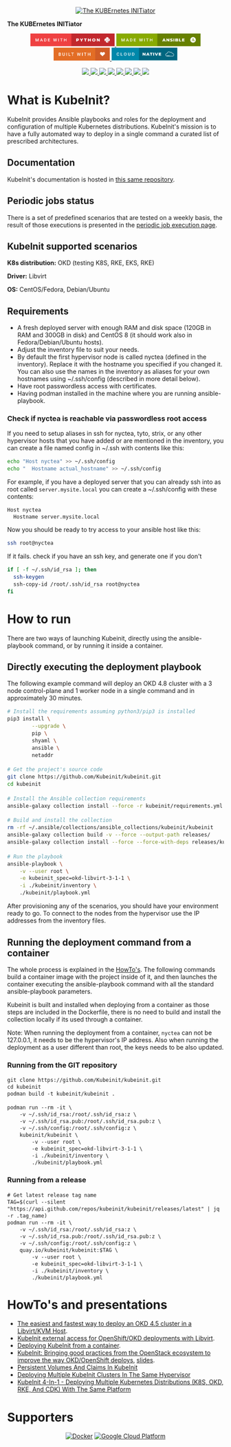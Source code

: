<p style="text-align: center" align="center">
    <a href="https://www.kubeinit.org"><img src="https://raw.githubusercontent.com/Kubeinit/kubeinit/master/images/logo.svg?sanitize=true" alt="The KUBErnetes INITiator"/></a>
</p>

**The KUBErnetes INITiator**

<p style="text-align: center" align="center">
    <a href="https://www.python.org"><img height="30px" src="https://raw.githubusercontent.com/pystol/pystol-docs/master/assets/badges/made-with-python.svg?sanitize=true"/> </a>
    <a href="https://www.ansible.com"><img height="30px" src="https://raw.githubusercontent.com/pystol/pystol-docs/master/assets/badges/made-with-ansible.svg?sanitize=true"/> </a>
    <a href="https://www.kubeinit.org"><img height="30px" src="https://raw.githubusercontent.com/pystol/pystol-docs/master/assets/badges/made-with-love.svg?sanitize=true"/> </a>
    <a href="https://www.kubeinit.org"><img height="30px" src="https://raw.githubusercontent.com/pystol/pystol-docs/master/assets/badges/cloud-native.svg?sanitize=true"/> </a>
</p>

<p style="text-align: center" align="center">
    <a href="https://github.com/Kubeinit/kubeinit/actions?workflow=docs_build_pr"><img height="20px" src="https://github.com/Kubeinit/kubeinit/workflows/docs_build_pr/badge.svg?event=schedule"/> </a>
    <a href="https://github.com/Kubeinit/kubeinit/actions?workflow=linters"><img height="20px" src="https://github.com/Kubeinit/kubeinit/workflows/linters/badge.svg?event=schedule"/> </a>
    <a href="https://github.com/Kubeinit/kubeinit/actions?workflow=units"><img height="20px" src="https://github.com/Kubeinit/kubeinit/workflows/units/badge.svg?event=schedule"/> </a>
    <a href="https://github.com/Kubeinit/kubeinit/actions?workflow=molecule"><img height="20px" src="https://github.com/Kubeinit/kubeinit/workflows/molecule/badge.svg?event=schedule"/> </a>
    <a href="https://github.com/Kubeinit/kubeinit/actions?workflow=release"><img height="20px" src="https://github.com/Kubeinit/kubeinit/workflows/release/badge.svg?event=push"/> </a>
    <a href="https://github.com/Kubeinit/kubeinit/actions?workflow=container_image"><img height="20px" src="https://github.com/Kubeinit/kubeinit/workflows/container_image/badge.svg?event=schedule"/> </a>
    <a href="https://github.com/Kubeinit/kubeinit/actions?workflow=distro_test"><img height="20px" src="https://github.com/Kubeinit/kubeinit/workflows/distro_test/badge.svg?event=schedule"/> </a>
    <a href="https://kubernetes.slack.com/archives/C01FKK19T0B"><img height="20px" src="https://img.shields.io/badge/chat-on%20slack-blue.svg?logo=slack&longCache=true&style=flat"/> </a>
</p>

# What is KubeInit?

KubeInit provides Ansible playbooks and roles for the deployment
and configuration of multiple Kubernetes distributions.
KubeInit's mission is to have a fully automated way to deploy in
a single command a curated list of prescribed architectures.

## Documentation

KubeInit's documentation is hosted in [this same repository](https://docs.kubeinit.org).

## Periodic jobs status

There is a set of predefined scenarios that are tested on
a weekly basis, the result of those executions is
presented in the [periodic job execution page](periodic_jobs.md).


## KubeInit supported scenarios

**K8s distribution:** OKD (testing K8S, RKE, EKS, RKE)

**Driver:** Libvirt

**OS:** CentOS/Fedora, Debian/Ubuntu

## Requirements

* A fresh deployed server with enough RAM and disk space (120GB in RAM and 300GB in disk) and CentOS 8 (it should work also in Fedora/Debian/Ubuntu hosts).
* Adjust the inventory file to suit your needs.
* By default the first hypervisor node is called nyctea (defined in the inventory). Replace it with the hostname you specified if you changed it.
  You can also use the names in the inventory as aliases for your own hostnames using ~/.ssh/config (described in more detail below).
* Have root passwordless access with certificates.
* Having podman installed in the machine where you are running ansible-playbook.

### Check if nyctea is reachable via passwordless root access

If you need to setup aliases in ssh for nyctea, tyto, strix, or any other hypervisor hosts that
you have added or are mentioned in the inventory, you can create a file named config in ~/.ssh
with contents like this:

```bash
echo "Host nyctea" >> ~/.ssh/config
echo "  Hostname actual_hostname" >> ~/.ssh/config
```

For example, if you have a deployed server that you can already ssh into as root called `server.mysite.local`
you can create a ~/.ssh/config with these contents:

```
Host nyctea
  Hostname server.mysite.local
```

Now you should be ready to try access to your ansible host like this:

```bash
ssh root@nyctea
```

If it fails. check if you have an ssh key, and generate one if you don't

```bash
if [ -f ~/.ssh/id_rsa ]; then
  ssh-keygen
  ssh-copy-id /root/.ssh/id_rsa root@nyctea
fi
```

# How to run

There are two ways of launching Kubeinit, directly using the
ansible-playbook command, or by running it inside a container.

## Directly executing the deployment playbook

The following example command will deploy an OKD 4.8 cluster with a 3 node control-plane
and 1 worker node in a single command and in approximately 30 minutes.

```bash
# Install the requirements assuming python3/pip3 is installed
pip3 install \
        --upgrade \
        pip \
        shyaml \
        ansible \
        netaddr

# Get the project's source code
git clone https://github.com/Kubeinit/kubeinit.git
cd kubeinit

# Install the Ansible collection requirements
ansible-galaxy collection install --force -r kubeinit/requirements.yml

# Build and install the collection
rm -rf ~/.ansible/collections/ansible_collections/kubeinit/kubeinit
ansible-galaxy collection build -v --force --output-path releases/
ansible-galaxy collection install --force --force-with-deps releases/kubeinit-kubeinit-`cat galaxy.yml | shyaml get-value version`.tar.gz

# Run the playbook
ansible-playbook \
    -v --user root \
    -e kubeinit_spec=okd-libvirt-3-1-1 \
    -i ./kubeinit/inventory \
    ./kubeinit/playbook.yml
```

After provisioning any of the scenarios, you should have your environment ready to go.
To connect to the nodes from the hypervisor use the IP addresses from the inventory files.

## Running the deployment command from a container

The whole process is explained in the [HowTo's](https://www.anstack.com/blog/2020/09/11/Deploying-KubeInit-from-a-container.html).
The following commands build a container image with the project inside of it, and then
launches the container executing the ansible-playbook command with all the
standard ansible-playbook parameters.

Kubeinit is built and installed when deploying from a container as those steps
are included in the Dockerfile, there is no need to build and install
the collection locally if its used through a container.

Note: When running the deployment from a container,
`nyctea` can not be 127.0.0.1, it needs to be
the hypervisor's IP address. Also when running the
deployment as a user different than root, the
keys needs to be also updated.

### Running from the GIT repository

```
git clone https://github.com/Kubeinit/kubeinit.git
cd kubeinit
podman build -t kubeinit/kubeinit .

podman run --rm -it \
    -v ~/.ssh/id_rsa:/root/.ssh/id_rsa:z \
    -v ~/.ssh/id_rsa.pub:/root/.ssh/id_rsa.pub:z \
    -v ~/.ssh/config:/root/.ssh/config:z \
    kubeinit/kubeinit \
        -v --user root \
        -e kubeinit_spec=okd-libvirt-3-1-1 \
        -i ./kubeinit/inventory \
        ./kubeinit/playbook.yml
```

### Running from a release

```
# Get latest release tag name
TAG=$(curl --silent "https://api.github.com/repos/kubeinit/kubeinit/releases/latest" | jq -r .tag_name)
podman run --rm -it \
    -v ~/.ssh/id_rsa:/root/.ssh/id_rsa:z \
    -v ~/.ssh/id_rsa.pub:/root/.ssh/id_rsa.pub:z \
    -v ~/.ssh/config:/root/.ssh/config:z \
    quay.io/kubeinit/kubeinit:$TAG \
        -v --user root \
        -e kubeinit_spec=okd-libvirt-3-1-1 \
        -i ./kubeinit/inventory \
        ./kubeinit/playbook.yml
```

# HowTo's and presentations

* [The easiest and fastest way to deploy an OKD 4.5 cluster in a Libvirt/KVM Host](https://www.anstack.com/blog/2020/07/31/the-fastest-and-simplest-way-to-deploy-okd-openshift-4-5.html).
* [KubeInit external access for OpenShift/OKD deployments with Libvirt](https://www.anstack.com/blog/2020/08/25/KubeInit-External-access-for-OpenShift-OKD-deployments-with-Libvirt.html).
* [Deploying KubeInit from a container](https://www.anstack.com/blog/2020/09/11/Deploying-KubeInit-from-a-container.html).
* [KubeInit: Bringing good practices from the OpenStack ecosystem to improve the way OKD/OpenShift deploys](https://www.twitch.tv/videos/750577055), [slides](https://speakerdeck.com/redhatopenshift/openshift-deploys).
* [Persistent Volumes And Claims In KubeInit](https://www.anstack.com/blog/2020/09/28/Persistent-volumes-and-claims-in-KubeInit.html)
* [Deploying Multiple KubeInit Clusters In The Same Hypervisor](https://www.anstack.com/blog/2020/10/04/Multiple-KubeInit-clusters-in-the-same-hypervisor.html)
* [KubeInit 4-In-1 - Deploying Multiple Kubernetes Distributions (K8S, OKD, RKE, And CDK) With The Same Platform](https://www.anstack.com/blog/2020/10/19/KubeInit-4-in-1-Deploying-multiple-Kubernetes-distributions-K8S-OKD-RKE-and-CDK-with-the-same-platform.html)

# Supporters

<p style="text-align: center" align="center">
    <a href="https://docs.kubeinit.org/supporters.html#docker"><img width="20%" height="20%" src="https://raw.githubusercontent.com/kubeinit/kubeinit/main/docs/src/static/supporters/docker.svg?sanitize=true" alt="Docker"/></a>
    <a href="https://docs.kubeinit.org/supporters.html#google-cloud-platform"><img width="20%" height="20%" src="https://raw.githubusercontent.com/kubeinit/kubeinit/main/docs/src/static/supporters/gcp.svg?sanitize=true" alt="Google Cloud Platform"/></a>
<!--
    <a href="https://docs.kubeinit.org/supporters.html#red-hat"><img width="20%" height="20%" src="https://raw.githubusercontent.com/kubeinit/kubeinit/main/docs/src/static/supporters/rht.svg?sanitize=true" alt="Red Hat"/></a>
    <a href="https://docs.kubeinit.org/supporters.html#ibm"><img width="20%" height="20%" src="https://raw.githubusercontent.com/kubeinit/kubeinit/main/docs/src/static/supporters/ibm.svg?sanitize=true" alt="IBM"/></a>
-->
</p>
